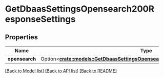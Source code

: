 # GetDbaasSettingsOpensearch200ResponseSettings

## Properties

Name | Type | Description | Notes
------------ | ------------- | ------------- | -------------
**opensearch** | Option<[**crate::models::GetDbaasSettingsOpensearch200ResponseSettingsOpensearch**](get_dbaas_settings_opensearch_200_response_settings_opensearch.md)> |  | [optional]

[[Back to Model list]](../README.md#documentation-for-models) [[Back to API list]](../README.md#documentation-for-api-endpoints) [[Back to README]](../README.md)


